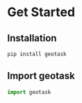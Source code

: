 # Get Started

## Installation

```bash
pip install geotask
```

## Import geotask

```python
import geotask
```